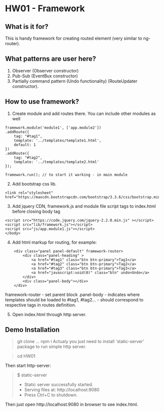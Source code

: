 # HW01 - Framework

## What is it for?
This is handy framework for creating routed element (very similar to ng-router).

## What patterns are user here?
1. Observer (Observer constructor)
2. Pub-Sub (EventBux constructor)
3. Partially command pattern (Undo functionality) (RouteUpdater constructor).

## How to use framework?
1. Create module and add routes there. You can include other modules as well
```
framework.module('module1', ['app.module2'])
.addRoute({
	tag: "#tag1",
	template: '../templates/template1.html',
	default: 1
})
.addRoute({
	tag: "#tag2",
	template: '../templates/template2.html'
});

framework.run(); // to start it working - in main module

```
2. Add bootstrap css lib.
```
<link rel="stylesheet" href="https://maxcdn.bootstrapcdn.com/bootstrap/3.3.6/css/bootstrap.min.css">
```

3. Add jquery CDN, framework.js and module file script tags to index.html before closing body tag
```
<script src="https://code.jquery.com/jquery-2.2.0.min.js" ></script>
<script src="lib/framework.js"></script>	
<script src="js/app.module1.js"></script>	
</body>
```

4. Add html markup for routing, for example:
```
	<div class="panel panel-default" framework-router>
		<div class="panel-heading" >
		 	<a href="#tag1" class="btn btn-primary">Tag1</a>
		 	<a href="#tag2" class="btn btn-primary">Tag2</a>
		 	<a href="#tag3" class="btn btn-primary">Tag3</a>
		 	<a href="javascript:void(0)" class="btn" undo>Undo</a>
		</div>
		<div class="panel-body"></div>
	</div>
```
framework-router - set parent block 
.panel-body - indicates where templates should be loaded to
#tag1, #tag2... - should correspond to respective tags in routes definition.

5. Open index.html through http server.

## Demo Installation
> git clone ...
> npm i 
Actualy you just need to install 'static-server' package to run simple http server.

> cd HW01

Then start http-server:
>$ static-server
>* Static server successfully started.
>* Serving files at: http://localhost:9080
>* Press Ctrl+C to shutdown.

Then just open http://localhost:9080 in browser to see index.html.